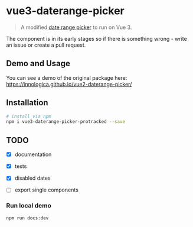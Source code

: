 # vue3-daterange-picker

> A modified [date range picker](https://github.com/Innologica/vue2-daterange-picker) to run on Vue 3.

The component is in its early stages so if there is something wrong - write an issue or create a pull request.

## Demo and Usage
You can see a demo of the original package here:
https://innologica.github.io/vue2-daterange-picker/

## Installation

``` bash
# install via npm
npm i vue3-daterange-picker-protracked --save
```

## TODO

- [x] documentation
- [x] tests
- [x] disabled dates
- [ ] export single components


### Run local demo
```
npm run docs:dev
```
